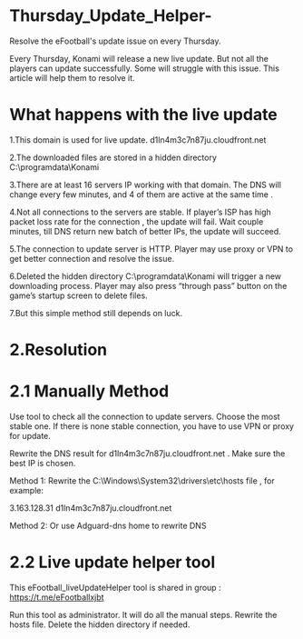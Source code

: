 # Thursday_Update_Helper-
Resolve the eFootball's update issue on every Thursday.

Every Thursday, Konami will release a new live update. But not all the players can update
successfully. Some will struggle with this issue. This article will help them to resolve it.

# What happens with the live update

1.This domain is used for live update.  d1ln4m3c7n87ju.cloudfront.net

2.The downloaded files are stored in a hidden directory C:\programdata\Konami

3.There are at least 16 servers IP working with that domain. The DNS will change every few minutes, and 4 of them are active at the same time .

4.Not all connections to the servers are stable. If player’s ISP has high packet loss rate for the connection , the update will fail. Wait couple minutes, till DNS return new batch of better IPs, the update will succeed.

5.The connection to update server is HTTP. Player may use proxy or VPN to get better connection and resolve the issue.

6.Deleted the hidden directory C:\programdata\Konami will trigger a new downloading process.  Player may also press “through pass” button on the game’s startup screen to delete files. 

7.But this simple method still depends on luck. 


# 2.Resolution 
# 2.1 Manually Method
Use tool to check all the connection to update servers. Choose the most stable one. If there is none stable connection, you have to use VPN or proxy for update. 

Rewrite the DNS result for d1ln4m3c7n87ju.cloudfront.net . Make sure the best IP is chosen.

Method 1: Rewrite the C:\Windows\System32\drivers\etc\hosts file , for example:

3.163.128.31 d1ln4m3c7n87ju.cloudfront.net

Method 2: Or use Adguard-dns home to rewrite DNS

# 2.2 Live update helper tool 

This eFootball_liveUpdateHelper tool is shared in group : https://t.me/eFootballxjbt

Run this tool as administrator. It will do all the manual steps. Rewrite the hosts file. Delete the hidden directory if needed.
